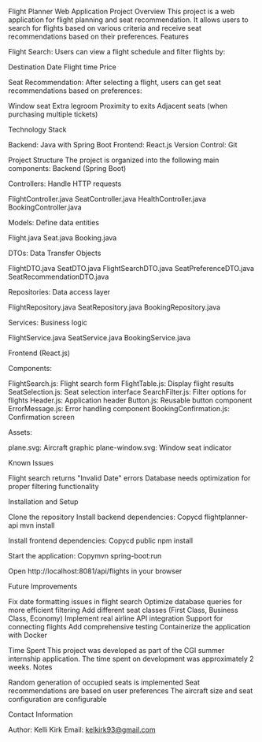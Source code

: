 Flight Planner Web Application
Project Overview
This project is a web application for flight planning and seat recommendation. It allows users to search for flights based on various criteria and receive seat recommendations based on their preferences.
Features

Flight Search: Users can view a flight schedule and filter flights by:

Destination
Date
Flight time
Price


Seat Recommendation: After selecting a flight, users can get seat recommendations based on preferences:

Window seat
Extra legroom
Proximity to exits
Adjacent seats (when purchasing multiple tickets)



Technology Stack

Backend: Java with Spring Boot
Frontend: React.js
Version Control: Git

Project Structure
The project is organized into the following main components:
Backend (Spring Boot)

Controllers: Handle HTTP requests

FlightController.java
SeatController.java
HealthController.java
BookingController.java


Models: Define data entities

Flight.java
Seat.java
Booking.java


DTOs: Data Transfer Objects

FlightDTO.java
SeatDTO.java
FlightSearchDTO.java
SeatPreferenceDTO.java
SeatRecommendationDTO.java


Repositories: Data access layer

FlightRepository.java
SeatRepository.java
BookingRepository.java


Services: Business logic

FlightService.java
SeatService.java
BookingService.java



Frontend (React.js)

Components:

FlightSearch.js: Flight search form
FlightTable.js: Display flight results
SeatSelection.js: Seat selection interface
SearchFilter.js: Filter options for flights
Header.js: Application header
Button.js: Reusable button component
ErrorMessage.js: Error handling component
BookingConfirmation.js: Confirmation screen


Assets:

plane.svg: Aircraft graphic
plane-window.svg: Window seat indicator



Known Issues

Flight search returns "Invalid Date" errors
Database needs optimization for proper filtering functionality

Installation and Setup

Clone the repository
Install backend dependencies:
Copycd flightplanner-api
mvn install

Install frontend dependencies:
Copycd public
npm install

Start the application:
Copymvn spring-boot:run

Open http://localhost:8081/api/flights  in your browser

Future Improvements

Fix date formatting issues in flight search
Optimize database queries for more efficient filtering
Add different seat classes (First Class, Business Class, Economy)
Implement real airline API integration
Support for connecting flights
Add comprehensive testing
Containerize the application with Docker

Time Spent
This project was developed as part of the CGI summer internship application. The time spent on development was approximately 2 weeks.
Notes

Random generation of occupied seats is implemented
Seat recommendations are based on user preferences
The aircraft size and seat configuration are configurable

Contact Information

Author: Kelli Kirk
Email: kelkirk93@gmail.com
